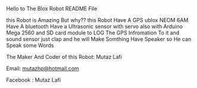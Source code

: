 Hello to The Blox Robot README File 

this Robot is Amazing But why??
this Robot Have A GPS ublox NEOM 6AM
Have A bluetooth
Have a Ultrasonic sensor with servo
also with Arduino Mega 2560
and SD card module to LOG The GPS Infromation To it
and sound sensor just clap and he will Make Somthing
Have Speaker so He can Speak some Words

The Maker And Coder of this Robot:
Mutaz Lafi

Email:
mutazhp@hotmail.com

Facebook  :  Mutaz Lafi
